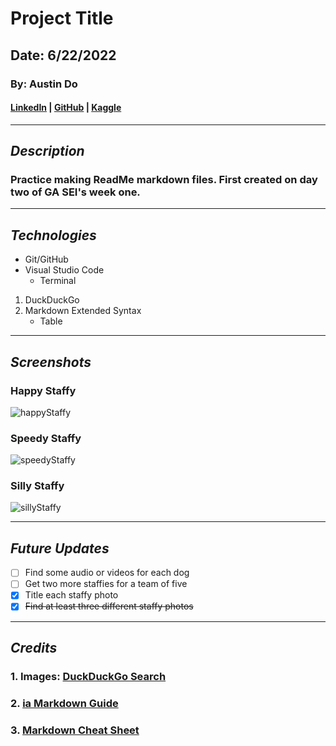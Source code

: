 # Project Title

## Date: 6/22/2022

### By: Austin Do

#### **[LinkedIn](https://www.linkedin.com/in/austin-do-7195b913a/) | [GitHub](https://github.com/austinndo) | [Kaggle](https://www.kaggle.com/austindo)**

---

## **_Description_**

### Practice making ReadMe markdown files. First created on day two of GA SEI's week one.

---

## **_Technologies_**

- Git/GitHub
- Visual Studio Code
  - Terminal

1. DuckDuckGo
2. Markdown Extended Syntax
   - Table

---

## **_Screenshots_**

### **Happy Staffy**

![happyStaffy](https://external-content.duckduckgo.com/iu/?u=https%3A%2F%2Ftse2.mm.bing.net%2Fth%3Fid%3DOIP.3xyUXHtYmzGknvupgT4QzQHaHa%26pid%3DApi&f=1)

### **Speedy Staffy**

![speedyStaffy](https://external-content.duckduckgo.com/iu/?u=https%3A%2F%2Ftse4.mm.bing.net%2Fth%3Fid%3DOIP.pbYqgpPqoxRPf7hJD5yJWQHaE7%26pid%3DApi&f=1)

### **Silly Staffy**

![sillyStaffy](https://external-content.duckduckgo.com/iu/?u=https%3A%2F%2Ftse1.mm.bing.net%2Fth%3Fid%3DOIP.sRe8r3y7bVQedhsPFEC8hgHaJ4%26pid%3DApi&f=1)

---

## **_Future Updates_**

- [ ] Find some audio or videos for each dog
- [ ] Get two more staffies for a team of five
- [x] Title each staffy photo
- [x] ~~Find at least three different staffy photos~~

---

## **_Credits_**

### 1. Images: [DuckDuckGo Search](https://duckduckgo.com/)

### 2. [ia Markdown Guide](https://ia.net/writer/support/general/markdown-guide)

### 3. [Markdown Cheat Sheet](https://www.markdownguide.org/cheat-sheet/)

